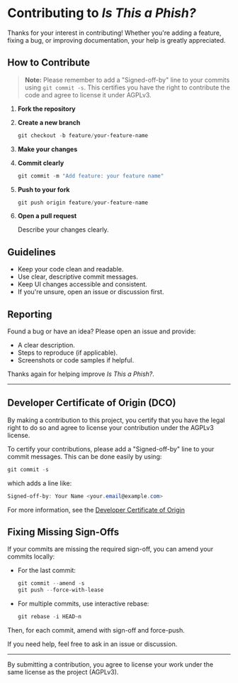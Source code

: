 # Contributing to *Is This a Phish?*

Thanks for your interest in contributing! Whether you're adding a feature, fixing a bug, or improving documentation, your help is greatly appreciated.

## How to Contribute

> **Note:** Please remember to add a "Signed-off-by" line to your commits using `git commit -s`. This certifies you have the right to contribute the code and agree to license it under AGPLv3.

1. **Fork the repository**
2. **Create a new branch**
    ```powershell
    git checkout -b feature/your-feature-name
    ```
3. **Make your changes**
4. **Commit clearly**
    ```powershell
    git commit -m "Add feature: your feature name"
    ```
5. **Push to your fork**
    ```powershell
    git push origin feature/your-feature-name
    ```
6. **Open a pull request**

    Describe your changes clearly.

## Guidelines

* Keep your code clean and readable.
* Use clear, descriptive commit messages.
* Keep UI changes accessible and consistent.
* If you're unsure, open an issue or discussion first.

## Reporting

Found a bug or have an idea? Please open an issue and provide:

* A clear description.
* Steps to reproduce (if applicable).
* Screenshots or code samples if helpful.

Thanks again for helping improve *Is This a Phish?*.

---

## Developer Certificate of Origin (DCO)

By making a contribution to this project, you certify that you have the legal right to do so and agree to license your contribution under the AGPLv3 license.

To certify your contributions, please add a "Signed-off-by" line to your commit messages. This can be done easily by using:

```powershell
git commit -s
```

which adds a line like:

```powershell
Signed-off-by: Your Name <your.email@example.com>
```

For more information, see the [Developer Certificate of Origin](https://developercertificate.org/)

## Fixing Missing Sign-Offs

If your commits are missing the required sign-off, you can amend your commits locally:

* For the last commit:

    ```powershell
    git commit --amend -s
    git push --force-with-lease
    ```

* For multiple commits, use interactive rebase:
    ```powershell
    git rebase -i HEAD~n
    ```

Then, for each commit, amend with sign-off and force-push.

If you need help, feel free to ask in an issue or discussion.

---

By submitting a contribution, you agree to license your work under the same license as the project (AGPLv3).